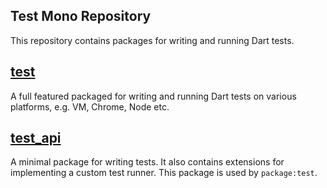 ## Test Mono Repository

This repository contains packages for writing and running Dart tests.

## [test](https://github.com/dart-lang/test/blob/master/pkgs/test/README.md)

A full featured packaged for writing and running Dart tests on various platforms,
e.g. VM, Chrome, Node etc.


## [test_api](https://github.com/dart-lang/test/blob/master/pkgs/test_api/README.md)

A minimal package for writing tests. It also contains extensions for implementing 
a custom test runner. This package is used by `package:test`.
